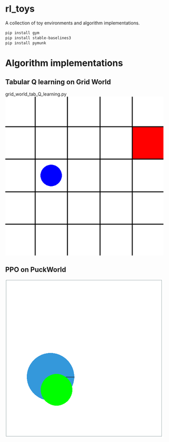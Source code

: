 # rl_toys
A collection of toy environments and algorithm implementations.

```
pip install gym
pip install stable-baselines3
pip install pymunk
```

# Algorithm implementations

## Tabular Q learning on Grid World
grid_world_tab_Q_learning.py<br/>
![gif](gifs/tabular_q_learning_grid_world.gif)<br/>

## PPO on PuckWorld
![gif](gifs/puckworld.gif)